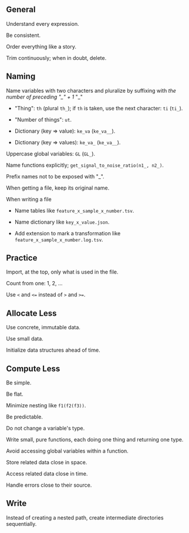 ## General

Understand every expression.

Be consistent.

Order everything like a story.

Trim continuously; when in doubt, delete.

## Naming

Name variables with two characters and pluralize by suffixing with _the number of preceding "\_" + 1_ "\_"

- "Thing": `th` (plural `th_`); if `th` is taken, use the next character: `ti` (`ti_`).

- "Number of things": `ut`.

- Dictionary (key => value): `ke_va` (`ke_va__`).

- Dictionary (key => values): `ke_va_` (`ke_va__`).

Uppercase global variables: `GL` (`GL_`).

Name functions explicitly; `get_signal_to_noise_ratio(n1_, n2_)`.

Prefix names not to be exposed with "\_".

When getting a file, keep its original name.

When writing a file

- Name tables like `feature_x_sample_x_number.tsv`.

- Name dictionary like `key_x_value.json`.

- Add extension to mark a transformation like `feature_x_sample_x_number.log.tsv`.

## Practice

Import, at the top, only what is used in the file.

Count from one: 1, 2, ...

Use `<` and `<=` instead of `>` and `>=`.

## Allocate Less

Use concrete, immutable data.

Use small data.

Initialize data structures ahead of time.

## Compute Less

Be simple.

Be flat.

Minimize nesting like `f1(f2(f3))`.

Be predictable.

Do not change a variable's type.

Write small, pure functions, each doing one thing and returning one type.

Avoid accessing global variables within a function.

Store related data close in space.

Access related data close in time.

Handle errors close to their source.

## Write

Instead of creating a nested path, create intermediate directories sequentially.
